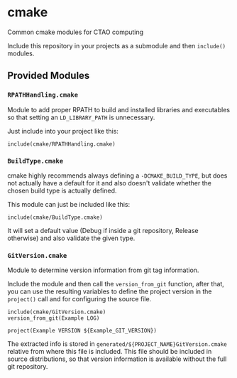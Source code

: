 # cmake

Common cmake modules for CTAO computing


Include this repository in your projects as a submodule and then `include()`
modules.

## Provided Modules

### `RPATHHandling.cmake`

Module to add proper RPATH to build and installed libraries and executables
so that setting an ``LD_LIBRARY_PATH`` is unnecessary.

Just include into your project like this:
```
include(cmake/RPATHHandling.cmake)
```

### `BuildType.cmake`

cmake highly recommends always defining a `-DCMAKE_BUILD_TYPE`,
but does not actually have a default for it and also doesn't validate
whether the chosen build type is actually defined.

This module can just be included like this:
```
include(cmake/BuildType.cmake)
```
It will set a default value (Debug if inside a git repository, Release otherwise)
and also validate the given type.

### `GitVersion.cmake`

Module to determine version information from git tag information.

Include the module and then call the `version_from_git` function,
after that, you can use the resulting variables to define the project
version in the `project()` call and for configuring the source file.
```
include(cmake/GitVersion.cmake)
version_from_git(Example LOG)

project(Example VERSION ${Example_GIT_VERSION})
```
The extracted info is stored in `generated/${PROJECT_NAME}GitVersion.cmake` relative from where this file is included.
This file should be included in source distributions, so that version information is available without the full git repository.
